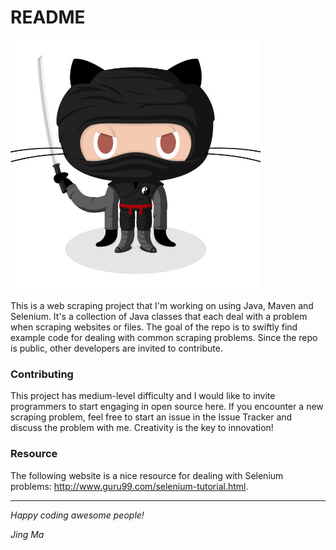 # README

<img src="/src/main/resources/images/Octocat ninja.jpg" width="400"/>

This is a web scraping project that I'm working on using Java, Maven and Selenium. 
It's a collection of Java classes that each deal with a problem when scraping websites or files.
The goal of the repo is to swiftly find example code for dealing with common scraping problems.
Since the repo is public, other developers are invited to contribute.

### Contributing

This project has medium-level difficulty and I would like to invite programmers to start engaging in open source here.
If you encounter a new scraping problem, feel free to start an issue in the Issue Tracker and discuss the problem with me.
Creativity is the key to innovation!

### Resource
The following website is a nice resource for dealing with Selenium problems: http://www.guru99.com/selenium-tutorial.html.

---

_Happy coding awesome people!_

_Jing Ma_
